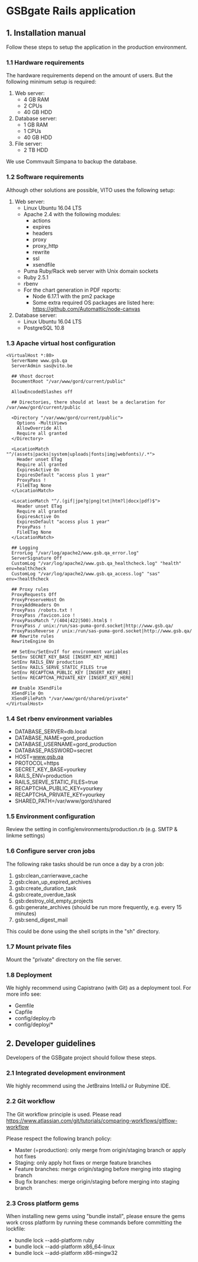 # GSBgate Rails application

## 1. Installation manual
Follow these steps to setup the application in the production environment.

### 1.1 Hardware requirements
The hardware requirements depend on the amount of users. But the following minimum setup is required:
1. Web server:
   * 4 GB RAM
   * 2 CPUs
   * 40 GB HDD
1. Database server:
   * 1 GB RAM
   * 1 CPUs
   * 40 GB HDD
1. File server:
   * 2 TB HDD
   
We use Commvault Simpana to backup the database.

### 1.2 Software requirements
Although other solutions are possible, VITO uses the following setup:
1. Web server:
   * Linux Ubuntu 16.04 LTS
   * Apache 2.4 with the following modules:
      * actions
      * expires
      * headers
      * proxy
      * proxy_http
      * rewrite
      * ssl
      * xsendfile
   * Puma Ruby/Rack web server with Unix domain sockets
   * Ruby 2.5.1
   * rbenv
   * For the chart generation in PDF reports:
      * Node 6.17.1 with the pm2 package
      * Some extra required OS packages are listed here: https://github.com/Automattic/node-canvas
1. Database server:
   * Linux Ubuntu 16.04 LTS
   * PostgreSQL 10.8
   
### 1.3 Apache virtual host configuration
```
<VirtualHost *:80>
  ServerName www.gsb.qa
  ServerAdmin sas@vito.be

  ## Vhost docroot
  DocumentRoot "/var/www/gord/current/public"

  AllowEncodedSlashes off

  ## Directories, there should at least be a declaration for /var/www/gord/current/public

  <Directory "/var/www/gord/current/public">
    Options -MultiViews
    AllowOverride All
    Require all granted
  </Directory>

  <LocationMatch "^/(assets|packs|system|uploads|fonts|img|webfonts)/.*">
    Header unset ETag
    Require all granted
    ExpiresActive On
    ExpiresDefault "access plus 1 year"
    ProxyPass !
    FileETag None
  </LocationMatch>

  <LocationMatch "^/.(gif|jpe?g|png|txt|htm?l|docx|pdf)$">
    Header unset ETag
    Require all granted
    ExpiresActive On
    ExpiresDefault "access plus 1 year"
    ProxyPass !
    FileETag None
  </LocationMatch>

  ## Logging
  ErrorLog "/var/log/apache2/www.gsb.qa_error.log"
  ServerSignature Off
  CustomLog "/var/log/apache2/www.gsb.qa_healthcheck.log" "health" env=healthcheck
  CustomLog "/var/log/apache2/www.gsb.qa_access.log" "sas" env=!healthcheck

  ## Proxy rules
  ProxyRequests Off
  ProxyPreserveHost On
  ProxyAddHeaders On
  ProxyPass /robots.txt !
  ProxyPass /favicon.ico !
  ProxyPassMatch ^/(404|422|500).html$ !
  ProxyPass / unix:/run/sas-puma-gord.socket|http://www.gsb.qa/
  ProxyPassReverse / unix:/run/sas-puma-gord.socket|http://www.gsb.qa/
  ## Rewrite rules
  RewriteEngine On

  ## SetEnv/SetEnvIf for environment variables
  SetEnv SECRET_KEY_BASE [INSERT_KEY_HERE]
  SetEnv RAILS_ENV production
  SetEnv RAILS_SERVE_STATIC_FILES true
  SetEnv RECAPTCHA_PUBLIC_KEY [INSERT_KEY_HERE]
  SetEnv RECAPTCHA_PRIVATE_KEY [INSERT_KEY_HERE]

  ## Enable XSendFile
  XSendFile On
  XSendFilePath "/var/www/gord/shared/private"
</VirtualHost>
```

### 1.4 Set rbenv environment variables
* DATABASE_SERVER=db.local
* DATABASE_NAME=gord_production
* DATABASE_USERNAME=gord_production
* DATABASE_PASSWORD=secret
* HOST=www.gsb.qa
* PROTOCOL=https
* SECRET_KEY_BASE=yourkey
* RAILS_ENV=production
* RAILS_SERVE_STATIC_FILES=true
* RECAPTCHA_PUBLIC_KEY=yourkey
* RECAPTCHA_PRIVATE_KEY=yourkey
* SHARED_PATH=/var/www/gord/shared

### 1.5 Environment configuration
Review the setting in config/environments/production.rb (e.g. SMTP & linkme settings)

### 1.6 Configure server cron jobs
The following rake tasks should be run once a day by a cron job:
1. gsb:clean_carrierwave_cache
1. gsb:clean_up_expired_archives
1. gsb:create_duration_task
1. gsb:create_overdue_task
1. gsb:destroy_old_empty_projects
1. gsb:generate_archives (should be run more frequently, e.g. every 15 minutes)
1. gsb:send_digest_mail

This could be done using the shell scripts in the "sh" directory.

### 1.7 Mount private files
Mount the "private" directory on the file server.

### 1.8 Deployment
We highly recommend using Capistrano (with Git) as a deployment tool. For more info see:
* Gemfile
* Capfile
* config/deploy.rb
* config/deploy/*

## 2. Developer guidelines
Developers of the GSBgate project should follow these steps.

### 2.1 Integrated development environment
We highly recommend using the JetBrains IntelliJ or Rubymine IDE.

### 2.2 Git workflow
The Git workflow principle is used. Please read https://www.atlassian.com/git/tutorials/comparing-workflows/gitflow-workflow

Please respect the following branch policy:
* Master (=production): only merge from origin/staging branch or apply hot fixes
* Staging: only apply hot fixes or merge feature branches
* Feature branches: merge origin/staging before merging into staging branch
* Bug fix branches: merge origin/staging before merging into staging branch

### 2.3 Cross platform gems
When installing new gems using "bundle install", please ensure the gems work cross platform by running these commands before committing the lockfile:
* bundle lock --add-platform ruby
* bundle lock --add-platform x86_64-linux 
* bundle lock --add-platform x86-mingw32
